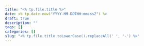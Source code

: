 ```yaml
---
title: "<% tp.file.title %>"
date: <% tp.date.now("YYYY-MM-DDTHH:mm:ssZ") %>
draft: true
description: ""
tags: []
categories: []
slug: "<% tp.file.title.toLowerCase().replaceAll(' ', '-') %>"
---
```

